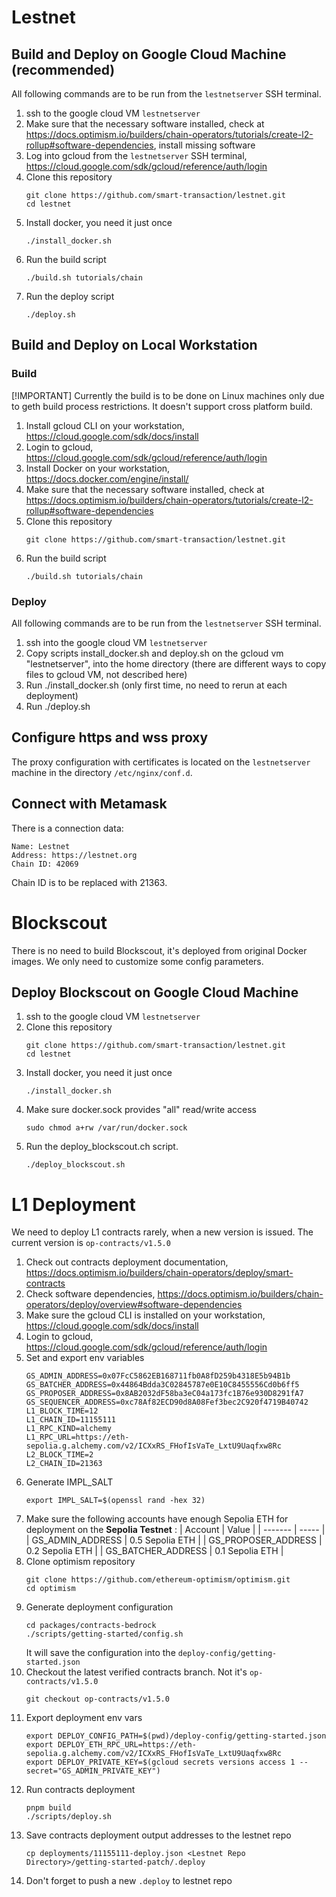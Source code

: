 # Lestnet

## Build and Deploy on Google Cloud Machine (recommended)

All following commands are to be run from the `lestnetserver` SSH terminal.

1.  ssh to the google cloud VM `lestnetserver`
1.  Make sure that the necessary software installed, check at https://docs.optimism.io/builders/chain-operators/tutorials/create-l2-rollup#software-dependencies, install missing software
1.  Log into gcloud from the `lestnetserver` SSH terminal, https://cloud.google.com/sdk/gcloud/reference/auth/login
1.  Clone this repository
    ```
    git clone https://github.com/smart-transaction/lestnet.git
    cd lestnet
    ```
1.  Install docker, you need it just once 
    ```
    ./install_docker.sh
    ```
1.  Run the build script
    ```
    ./build.sh tutorials/chain
    ```
1.  Run the deploy script
    ```
    ./deploy.sh
    ```

## Build and Deploy on Local Workstation

### Build

[!IMPORTANT] Currently the build is to be done on Linux machines only due to geth build process restrictions. It doesn't support cross platform build.

1.  Install gcloud CLI on your workstation, https://cloud.google.com/sdk/docs/install
1.  Login to gcloud, https://cloud.google.com/sdk/gcloud/reference/auth/login
1.  Install Docker on your workstation, https://docs.docker.com/engine/install/
1.  Make sure that the necessary software installed, check at https://docs.optimism.io/builders/chain-operators/tutorials/create-l2-rollup#software-dependencies
1.  Clone this repository
    ```
    git clone https://github.com/smart-transaction/lestnet.git
    ```
1.  Run the build script
    ```
    ./build.sh tutorials/chain
    ```

### Deploy

All following commands are to be run from the `lestnetserver` SSH terminal.

1.  ssh into the google cloud VM `lestnetserver`
1.  Copy scripts install_docker.sh and deploy.sh on the gcloud vm "lestnetserver", into the home directory (there are different ways to copy files to gcloud VM, not described here)
1.  Run ./install_docker.sh (only first time, no need to rerun at each deployment)
2.  Run ./deploy.sh

## Configure https and wss proxy

The proxy configuration with certificates is located on the `lestnetserver` machine in the directory `/etc/nginx/conf.d`.

## Connect with Metamask

There is a connection data:

```
Name: Lestnet
Address: https://lestnet.org
Chain ID: 42069
```

Chain ID is to be replaced with 21363.

# Blockscout

There is no need to build Blockscout, it's deployed from original Docker images. We only need to customize some config parameters.

## Deploy Blockscout on Google Cloud Machine

1.  ssh to the google cloud VM `lestnetserver`
1.  Clone this repository
    ```
    git clone https://github.com/smart-transaction/lestnet.git
    cd lestnet
    ```
1.  Install docker, you need it just once 
    ```
    ./install_docker.sh
    ```
1.  Make sure docker.sock provides "all" read/write access
    ```
    sudo chmod a+rw /var/run/docker.sock
    ```
1.  Run the deploy_blockscout.ch script.
    ```
    ./deploy_blockscout.sh
    ```

# L1 Deployment

We need to deploy L1 contracts rarely, when a new version is issued. The current version is `op-contracts/v1.5.0`

1.  Check out contracts deployment documentation, https://docs.optimism.io/builders/chain-operators/deploy/smart-contracts
1.  Check software dependencies, https://docs.optimism.io/builders/chain-operators/deploy/overview#software-dependencies
1.  Make sure the gcloud CLI is installed on your workstation, https://cloud.google.com/sdk/docs/install
1.  Login to gcloud, https://cloud.google.com/sdk/gcloud/reference/auth/login
1.  Set and export env variables
    ```
    GS_ADMIN_ADDRESS=0x07FcC5862EB168711fb0A8fD259b4318E5b94B1b
    GS_BATCHER_ADDRESS=0x44864Bdda3C02845787e0E10C8455556Cd0b6ff5
    GS_PROPOSER_ADDRESS=0x8AB2032dF58ba3eC04a173fc1B76e930D8291fA7
    GS_SEQUENCER_ADDRESS=0xc78Af82ECD90d8A08Fef3bec2C920f4719B40742
    L1_BLOCK_TIME=12
    L1_CHAIN_ID=11155111
    L1_RPC_KIND=alchemy
    L1_RPC_URL=https://eth-sepolia.g.alchemy.com/v2/ICXxRS_FHofIsVaTe_LxtU9Uaqfxw8Rc
    L2_BLOCK_TIME=2
    L2_CHAIN_ID=21363
    ```
1.  Generate IMPL_SALT
    ```
    export IMPL_SALT=$(openssl rand -hex 32)
    ```
1.  Make sure the following accounts have enough Sepolia ETH for deployment on the **Sepolia Testnet** :
    | Account | Value |
    | ------- | ----- |
    | GS_ADMIN_ADDRESS | 0.5 Sepolia ETH |
    | GS_PROPOSER_ADDRESS | 0.2 Sepolia ETH |
    | GS_BATCHER_ADDRESS | 0.1 Sepolia ETH |
1.  Clone optimism repository
    ```
    git clone https://github.com/ethereum-optimism/optimism.git
    cd optimism
    ```
1.  Generate deployment configuration
    ```
    cd packages/contracts-bedrock
    ./scripts/getting-started/config.sh
    ```
    It will save the configuration into the `deploy-config/getting-started.json`
1.  Checkout the latest verified contracts branch. Not it's `op-contracts/v1.5.0`
    ```
    git checkout op-contracts/v1.5.0
    ```
1.  Export deployment env vars
    ```
    export DEPLOY_CONFIG_PATH=$(pwd)/deploy-config/getting-started.json
    export DEPLOY_ETH_RPC_URL=https://eth-sepolia.g.alchemy.com/v2/ICXxRS_FHofIsVaTe_LxtU9Uaqfxw8Rc
    export DEPLOY_PRIVATE_KEY=$(gcloud secrets versions access 1 --secret="GS_ADMIN_PRIVATE_KEY")
    ```
1.  Run contracts deployment
    ```
    pnpm build
    ./scripts/deploy.sh
    ```
1.  Save contracts deployment output addresses to the lestnet repo
    ```
    cp deployments/11155111-deploy.json <Lestnet Repo Directory>/getting-started-patch/.deploy
    ```
1.  Don't forget to push a new `.deploy` to lestnet repo
